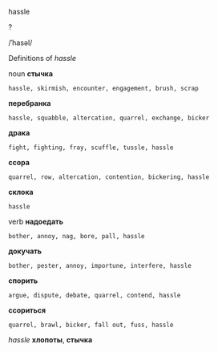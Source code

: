 hassle

?

/ˈhasəl/

Definitions of _hassle_

noun
**стычка**

    hassle, skirmish, encounter, engagement, brush, scrap
**перебранка**

    hassle, squabble, altercation, quarrel, exchange, bicker
**драка**

    fight, fighting, fray, scuffle, tussle, hassle
**ссора**

    quarrel, row, altercation, contention, bickering, hassle
**склока**

    hassle

verb
**надоедать**

    bother, annoy, nag, bore, pall, hassle
**докучать**

    bother, pester, annoy, importune, interfere, hassle
**спорить**

    argue, dispute, debate, quarrel, contend, hassle
**ссориться**

    quarrel, brawl, bicker, fall out, fuss, hassle

_hassle_
**хлопоты**, **стычка**